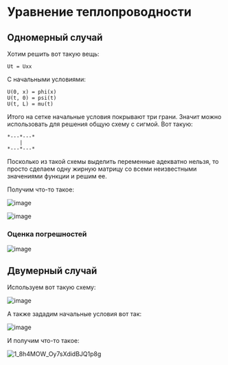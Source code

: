 # Уравнение теплопроводности

## Одномерный случай

Хотим решить вот такую вещь:

```
Ut = Uxx
```

С начальными условиями:

```
U(0, x) = phi(x)
U(t, 0) = psi(t)
U(t, L) = mu(t)
```

Итого на сетке начальные условия покрывают три грани.
Значит можно использовать для решения общую схему с сигмой.
Вот такую:

```
*---*---*
    |
*---*---*
```

Посколько из такой схемы выделить переменные адекватно нельзя, то просто сделаем одну жирную матрицу со всеми неизвестными значениями функции и решим ее.

Получим что-то такое:

![image](https://github.com/timattt/Project-computational-math/blob/master/Images/animation.gif)

![image](https://github.com/timattt/Project-computational-math/blob/master/Images/animation1.gif)

### Оценка погрешностей

![image](https://user-images.githubusercontent.com/25401699/164059355-3d0993d1-c770-4924-bddd-657ceee0761d.png)


## Двумерный случай

Используем вот такую схему:

![image](https://user-images.githubusercontent.com/25401699/164059197-bfabc474-1a2d-4d7d-9fd0-c00a76944c1c.png)

А также зададим начальные условия вот так:

![image](https://user-images.githubusercontent.com/25401699/164059304-b4c00351-58df-437d-b67c-75a2d97f8b31.png)

И получим что-то такое:

![1_8h4MOW_Oy7sXdidBJQ1p8g](https://user-images.githubusercontent.com/25401699/164061165-eef819fd-8f03-4a26-885d-fabdea7b28a0.gif)
